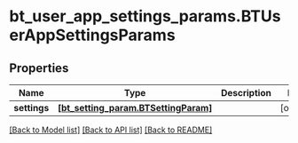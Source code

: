 # bt_user_app_settings_params.BTUserAppSettingsParams

## Properties
Name | Type | Description | Notes
------------ | ------------- | ------------- | -------------
**settings** | [**[bt_setting_param.BTSettingParam]**](BTSettingParam.md) |  | [optional] 

[[Back to Model list]](../README.md#documentation-for-models) [[Back to API list]](../README.md#documentation-for-api-endpoints) [[Back to README]](../README.md)


